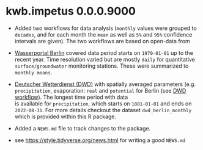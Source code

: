 # kwb.impetus 0.0.0.9000

* Added two workflows for data analysis (`monthly` values were grouped to  `decades`, 
and for each month the `mean` as well as `5%` and `95%` confidence intervals are given). 
The two workflows are based on open-data from 

- [Wasserportal Berlin](https://wasserportal.berlin.de) covered data period starts 
on `1970-01-01` up to the recent year. Time resolution varied but are mostly `daily` 
for quantitative `surface/groundwater` monitoring stations. These were summarized to 
`monthly means`.

- [Deutscher Wetterdienst (DWD)](https://opendata.dwd.de/) with spatially averaged 
parameters (e.g. `precipitation`, evaporation: `real` and `potential` for Berlin 
(see [DWD workflow](../articles/dwd.html)). The longest time period with data  
is available for `precipitation`, which starts on `1881-01-01` and ends on `2022-08-31`.
For more details checkout the dataset `dwd_berlin_monthly` which is provided 
within this R package.


* Added a `NEWS.md` file to track changes to the package.

* see https://style.tidyverse.org/news.html for writing a good `NEWS.md`



